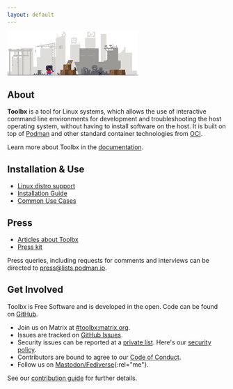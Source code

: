 ```yaml
---
layout: default
---
```


<picture class="full pixels">
    <source srcset="assets/toolbx-dark.gif" media="(prefers-color-scheme: dark)">
    <img src="assets/toolbx.gif">
</picture>

## About

**Toolbx** is a tool for Linux systems, which allows the use of interactive command line environments for development and troubleshooting the host operating system, without having to install software on the host. It is built on top of [Podman](https://podman.io/) and other standard container technologies from [OCI](https://opencontainers.org/).

Learn more about Toolbx in the [documentation](man).




## Installation & Use

* [Linux distro support](distros)
* [Installation Guide](install)
* [Common Use Cases](use)

## Press
* [Articles about Toolbx](articles)
* [Press kit](/assets/logo/toolbx-logo.zip)

Press queries, including requests for comments and interviews can be directed to [press@lists.podman.io](mailto:press@lists.podman.io).


## Get Involved
Toolbx is Free Software and is developed in the open. Code can be found on [GitHub](https://github.com/containers/toolbox).

  * Join us on Matrix at [#toolbx:matrix.org](https://matrix.to/#/#toolbx:matrix.org).
  * Issues are tracked on [GitHub Issues](https://github.com/containers/toolbox/issues).
  * Security issues can be reported at a [private list](mailto:security@lists.podman.io). Here's our [security policy](https://github.com/containers/common/blob/main/SECURITY.md).
  * Contributors are bound to agree to our [Code of Conduct](https://github.com/containers/common/blob/main/CODE-OF-CONDUCT.md).
  * Follow us on [Mastodon/Fediverse](https://floss.social/@containertoolbx){:rel="me"}.

See our [contribution guide](https://github.com/containers/toolbox/blob/main/CONTRIBUTING.md) for further details.
